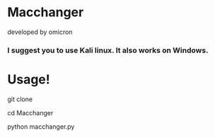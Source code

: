 # Macchanger
developed by omicron

### I suggest you to use Kali linux. It also works on Windows.

# Usage!

git clone 

cd Macchanger

python macchanger.py
